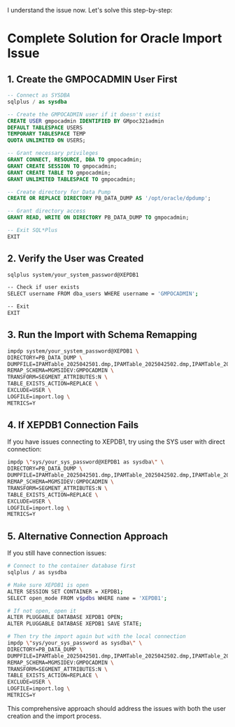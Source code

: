 I understand the issue now. Let's solve this step-by-step:

# Complete Solution for Oracle Import Issue

## 1. Create the GMPOCADMIN User First

```sql
-- Connect as SYSDBA
sqlplus / as sysdba

-- Create the GMPOCADMIN user if it doesn't exist
CREATE USER gmpocadmin IDENTIFIED BY GMpoc321admin
DEFAULT TABLESPACE USERS
TEMPORARY TABLESPACE TEMP
QUOTA UNLIMITED ON USERS;

-- Grant necessary privileges
GRANT CONNECT, RESOURCE, DBA TO gmpocadmin;
GRANT CREATE SESSION TO gmpocadmin;
GRANT CREATE TABLE TO gmpocadmin;
GRANT UNLIMITED TABLESPACE TO gmpocadmin;

-- Create directory for Data Pump
CREATE OR REPLACE DIRECTORY PB_DATA_DUMP AS '/opt/oracle/dpdump';

-- Grant directory access
GRANT READ, WRITE ON DIRECTORY PB_DATA_DUMP TO gmpocadmin;

-- Exit SQL*Plus
EXIT
```

## 2. Verify the User was Created

```bash
sqlplus system/your_system_password@XEPDB1

-- Check if user exists
SELECT username FROM dba_users WHERE username = 'GMPOCADMIN';

-- Exit
EXIT
```

## 3. Run the Import with Schema Remapping

```bash
impdp system/your_system_password@XEPDB1 \
DIRECTORY=PB_DATA_DUMP \
DUMPFILE=IPAMTable_2025042501.dmp,IPAMTable_2025042502.dmp,IPAMTable_2025042503.dmp,IPAMTable_2025042504.dmp,IPAMTable_2025042505.dmp,IPAMTable_2025042506.dmp,IPAMTable_2025042507.dmp,IPAMTable_2025042508.dmp,IPAMTable_2025042509.dmp,IPAMTable_2025042510.dmp,IPAMTable_2025042511.dmp \
REMAP_SCHEMA=MGMSIDEV:GMPOCADMIN \
TRANSFORM=SEGMENT_ATTRIBUTES:N \
TABLE_EXISTS_ACTION=REPLACE \
EXCLUDE=USER \
LOGFILE=import.log \
METRICS=Y
```

## 4. If XEPDB1 Connection Fails

If you have issues connecting to XEPDB1, try using the SYS user with direct connection:

```bash
impdp \"sys/your_sys_password@XEPDB1 as sysdba\" \
DIRECTORY=PB_DATA_DUMP \
DUMPFILE=IPAMTable_2025042501.dmp,IPAMTable_2025042502.dmp,IPAMTable_2025042503.dmp,IPAMTable_2025042504.dmp,IPAMTable_2025042505.dmp,IPAMTable_2025042506.dmp,IPAMTable_2025042507.dmp,IPAMTable_2025042508.dmp,IPAMTable_2025042509.dmp,IPAMTable_2025042510.dmp,IPAMTable_2025042511.dmp \
REMAP_SCHEMA=MGMSIDEV:GMPOCADMIN \
TRANSFORM=SEGMENT_ATTRIBUTES:N \
TABLE_EXISTS_ACTION=REPLACE \
EXCLUDE=USER \
LOGFILE=import.log \
METRICS=Y
```

## 5. Alternative Connection Approach

If you still have connection issues:

```bash
# Connect to the container database first
sqlplus / as sysdba

# Make sure XEPDB1 is open
ALTER SESSION SET CONTAINER = XEPDB1;
SELECT open_mode FROM v$pdbs WHERE name = 'XEPDB1';

# If not open, open it
ALTER PLUGGABLE DATABASE XEPDB1 OPEN;
ALTER PLUGGABLE DATABASE XEPDB1 SAVE STATE;

# Then try the import again but with the local connection
impdp \"sys/your_sys_password as sysdba\" \
DIRECTORY=PB_DATA_DUMP \
DUMPFILE=IPAMTable_2025042501.dmp,IPAMTable_2025042502.dmp,IPAMTable_2025042503.dmp,IPAMTable_2025042504.dmp,IPAMTable_2025042505.dmp,IPAMTable_2025042506.dmp,IPAMTable_2025042507.dmp,IPAMTable_2025042508.dmp,IPAMTable_2025042509.dmp,IPAMTable_2025042510.dmp,IPAMTable_2025042511.dmp \
REMAP_SCHEMA=MGMSIDEV:GMPOCADMIN \
TRANSFORM=SEGMENT_ATTRIBUTES:N \
TABLE_EXISTS_ACTION=REPLACE \
EXCLUDE=USER \
LOGFILE=import.log \
METRICS=Y
```

This comprehensive approach should address the issues with both the user creation and the import process.​​​​​​​​​​​​​​​​
